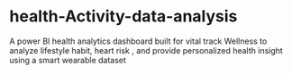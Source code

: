 # health-Activity-data-analysis
A power BI health analytics dashboard built for vital track Wellness to analyze lifestyle habit, heart risk , and provide personalized health insight using a smart wearable dataset 
